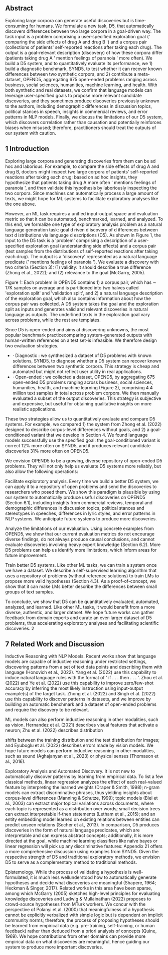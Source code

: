 ## Abstract

Exploring large corpora can generate useful discoveries but is time-consuming for humans. We formulate a new task, D5, that automatically discovers differences between two large corpora in a goal-driven way. The task input is a problem comprising a user-specified exploration goal (' comparing the side effects of drug A and drug B ') and a corpus pair (collections of patients' self-reported reactions after taking each drug). The output is a goal-relevant description (discovery) of how these corpora differ (patients taking drug A ' mention feelings of paranoia ' more often). We build a D5 system, and to quantitatively evaluate its performance, we 1) build a diagnostic benchmark, SYND5, to test whether it can recover known differences between two synthetic corpora, and 2) contribute a meta-dataset, OPEND5, aggregating 675 open-ended problems ranging across business, social sciences, humanities, machine learning, and health. With both synthetic and real datasets, we confirm that language models can leverage user-specified goals to propose more relevant candidate discoveries, and they sometimes produce discoveries previously unknown to the authors, including demographic differences in discussion topics, political stances in speech, insights in commercial reviews, and error patterns in NLP models. Finally, we discuss the limitations of our D5 system, which discovers correlation rather than causation and potentially reinforces biases when misused; therefore, practitioners should treat the outputs of our system with caution.

## 1 Introduction

Exploring large corpora and generating discoveries from them can be ad hoc and laborious. For example, to compare the side effects of drug A and drug B, doctors might inspect two large corpora of patients' self-reported reactions after taking each drug; based on ad hoc insights, they hypothesize that patients taking drug A more often ' mentions feelings of paranoia ', and then validate this hypothesis by laboriously inspecting the two corpora. Since machines can automatically process a large amount of texts, we might hope for ML systems to facilitate exploratory analyses like the one above.

However, an ML task requires a unified input-output space and evaluation metric so that it can be automated, benchmarked, learned, and analyzed. To this end, we formalize one type of exploratory analysis problem as a natural language generation task: goal d riven d iscovery of d ifferences between text d istributions via language d escriptions (D5). As shown in Figure 1, the input to the D5 task is a 'problem' comprising a description of a user-specified exploration goal (understanding side effects) and a corpus pair (text samples from the distributions of self-reported reactions after taking each drug). The output is a 'discovery' represented as a natural language predicate (' mentions feelings of paranoia '). We evaluate a discovery with two criteria (Section 3): (1) validity: it should describe a true difference (Zhong et al., 2022); and (2) relevance to the goal (McGarry, 2005).

Figure 1: Each problem in OPEND5 contains 1) a corpus pair, which has ∼ 17K samples on average and is partitioned into two halves called 'exploration split' and 'validation split', and 2) a natural language description of the exploration goal, which also contains information about how the corpus pair was collected. A D5 system takes the goal and the exploration split as inputs and generates valid and relevant discoveries in natural language as outputs. The underlined texts in the exploration goal vary across problems, while the rest are templates.

<!-- image -->

Since D5 is open-ended and aims at discovering unknowns, the most popular benchmark practicecomparing system-generated outputs with human-written references on a test set-is infeasible. We therefore design two evaluation strategies.

- · Diagnostic : we synthesized a dataset of D5 problems with known solutions, SYND5, to diagnose whether a D5 system can recover known differences between two synthetic corpora. This strategy is cheap and automated but might not reflect user utility in real applications.
- · Open-ended : we collected a dataset, OPEND5, by aggregating 675 open-ended D5 problems ranging across business, social sciences, humanities, health, and machine learning (Figure 2), comprising 4.4 million text samples in total across problem corpora. We then manually evaluated a subset of the output discoveries. This strategy is subjective and expensive, but useful for obtaining qualitative insights on more realistic applications.

These two strategies allow us to quantitatively evaluate and compare D5 systems. For example, we compared 1) the system from Zhong et al. (2022) designed to describe corpus-level differences without goals, and 2) a goal-conditioned variant that we develop in Section 4. We found language models successfully use the specified goal: the goal-conditioned variant is correct 12% more often on SYND5, and it produces relevant candidate discoveries 31% more often on OPEND5.

We envision OPEND5 to be a growing, diverse repository of open-ended D5 problems. They will not only help us evaluate D5 systems more reliably, but also allow the following operations:

Facilitate exploratory analysis. Every time we build a better D5 system, we can apply it to a repository of open problems and send the discoveries to researchers who posed them. We show this paradigm is plausible by using our system to automatically produce useful discoveries on OPEND5 (Section 6.1), including insights from commercial reviews, temporal and demographic differences in discussion topics, political stances and stereotypes in speeches, differences in lyric styles, and error patterns in NLP systems. We anticipate future systems to produce more discoveries.

Analyze the limitations of our evaluation. Using concrete examples from OPEND5, we show that our current evaluation metrics do not encourage diverse findings, do not always produce causal conclusions, and cannot evaluate discoveries involving heavy expert knowledge (Section 6.2). More D5 problems can help us identify more limitations, which inform areas for future improvement.

Train better D5 systems. Like other ML tasks, we can train a system once we have a dataset. We describe a self-supervised learning algorithm that uses a repository of problems (without reference solutions) to train LMs to propose more valid hypotheses (Section 4.3). As a proof-of-concept, we show that it can make LMs better describe the differences between small groups of text samples.

To conclude, we show that D5 can be quantitatively evaluated, automated, analyzed, and learned. Like other ML tasks, it would benefit from a more diverse, authentic, and larger dataset. We hope future works can gather feedback from domain experts and curate an ever-larger dataset of D5 problems, thus accelerating exploratory analyses and facilitating scientific discoveries. 2

## 7 Related Work and Discussion

Inductive Reasoning with NLP Models. Recent works show that language models are capable of inductive reasoning under restricted settings, discovering patterns from a set of text data points and describing them with language (Honovich et al., 2022). Yang et al. (2022) use this capability to induce natural language rules with the format of ' if . . . then . . . '. Zhou et al. (2022) and Ye et al. (2022) use this capability to improve zero/few-shot accuracy by inferring the most likely instruction using input-output example(s) of the target task. Zhong et al. (2022) and Singh et al. (2022) use this capability to discover patterns in datasets, and we improve by building an automatic benchmark and a dataset of open-ended problems and require the discovery to be relevant.

ML models can also perform inductive reasoning in other modalities, such as vision. Hernandez et al. (2021) describes visual features that activate a neuron; Zhu et al. (2022) describes distribution

shifts between the training distribution and the test distribution for images; and Eyuboglu et al. (2022) describes errors made by vision models. We hope future models can perform inductive reasoning in other modalities, such as sound (Aghajanyan et al., 2023) or physical senses (Thomason et al., 2016).

Exploratory Analysis and Automated Discovery. It is not new to automatically discover patterns by learning from empirical data. To list a few classical methods, linear regression analyzes the effect of each real-valued feature by interpreting the learned weights (Draper & Smith, 1998); n-gram models can extract discriminative phrases, thus yielding insights about corpus-level differences (Manning & Schutze, 1999); topic models (Blei et al., 2003) can extract major topical variations across documents, where each topic is represented as a distribution over words; small decision trees can extract interpretable if-then statements (Letham et al., 2015); and an entity embedding model learned on existing relations between entities can predict unseen relations (Socher et al., 2013). In comparison, D5 produces discoveries in the form of natural language predicates, which are interpretable and can express abstract concepts; additionally, it is more directed at the goal, while machine learning classifiers like naïve bayes or linear regression will pick up any discriminative features: Appendix 21 offers a more comprehensive discussion using examples from SYND5. Given the respective strength of D5 and traditional exploratory methods, we envision D5 to serve as a complementary method to traditional methods.

Epistemology. While the process of validating a hypothesis is well-formulated, it is much less wellunderstood how to automatically generate hypotheses and decide what discoveries are meaningful (Shapere, 1964; Heckman & Singer, 2017). Related works in this area have been sparse, among which McGarry (2005) sketches high-level principles for evaluating knowledge discoveries and Ludwig & Mullainathan (2022) proposes to crowd-source hypotheses from MTurk workers. We concur with the perspective of Polanyi et al. (2000) that meaningfulness of a hypothesis cannot be explicitly verbalized with simple logic but is dependent on implicit community norms; therefore, the process of proposing hypotheses should be learned from empirical data (e.g. pre-training, self-training, or human feedback) rather than deduced from a priori analysis of concepts (Quine, 1969). We hope contributions from other domains can provide more empirical data on what discoveries are meaningful, hence guiding our system to produce more important discoveries.

